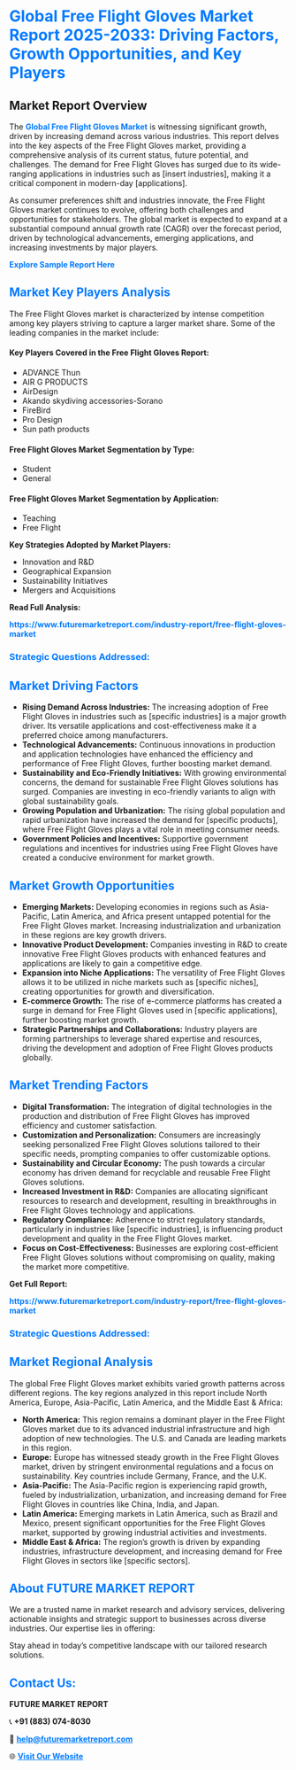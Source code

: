 <h1 style="color: #007BFF;">Global Free Flight Gloves Market Report 2025-2033: Driving Factors, Growth Opportunities, and Key Players</h1>

<section id="overview">
<h2>Market Report Overview</h2>
<p>The <a href="https://www.futuremarketreport.com/industry-report/free-flight-gloves-market" style="color: #007BFF; text-decoration: none;"><strong>Global Free Flight Gloves Market</strong></a> is witnessing significant growth, driven by increasing demand across various industries. This report delves into the key aspects of the Free Flight Gloves market, providing a comprehensive analysis of its current status, future potential, and challenges. The demand for Free Flight Gloves has surged due to its wide-ranging applications in industries such as [insert industries], making it a critical component in modern-day [applications].</p>
<p>As consumer preferences shift and industries innovate, the Free Flight Gloves market continues to evolve, offering both challenges and opportunities for stakeholders. The global market is expected to expand at a substantial compound annual growth rate (CAGR) over the forecast period, driven by technological advancements, emerging applications, and increasing investments by major players.</p>
</section>

<section id="overview">
<p><a href="https://www.futuremarketreport.com/request-sample/reportId=36133" style="color: #007BFF; text-decoration: none;"><strong>Explore Sample Report Here</strong></a></p>
</section>

<section id="key-players">
<h2 style="color: #007BFF;">Market Key Players Analysis</h2>
<p>The Free Flight Gloves market is characterized by intense competition among key players striving to capture a larger market share. Some of the leading companies in the market include:</p>
<h4>Key Players Covered in the Free Flight Gloves Report:</h4>
<ul><li>ADVANCE Thun</li><li>AIR G PRODUCTS</li><li>AirDesign</li><li>Akando skydiving accessories-Sorano</li><li>FireBird</li><li>Pro Design</li><li>Sun path products</li></ul>
<h4>Free Flight Gloves Market Segmentation by Type:</h4>
<ul><li>Student</li><li>General</li></ul>

<h4>Free Flight Gloves Market Segmentation by Application:</h4>
<ul><li>Teaching</li><li>Free Flight</li></ul>
<p><strong>Key Strategies Adopted by Market Players:</strong></p>
<ul>
<li>Innovation and R&D</li>
<li>Geographical Expansion</li>
<li>Sustainability Initiatives</li>
<li>Mergers and Acquisitions</li>
</ul>
</section>

<section>
<p><strong>Read Full Analysis: </strong></p><a href="https://www.futuremarketreport.com/industry-report/free-flight-gloves-market" style="color: #007BFF; text-decoration: none;"><strong>https://www.futuremarketreport.com/industry-report/free-flight-gloves-market</strong></a>
<h3 style="color: #007BFF;">Strategic Questions Addressed:</h3>
</section>

<section id="driving-factors">
<h2 style="color: #007BFF;">Market Driving Factors</h2>
<ul>
<li><strong>Rising Demand Across Industries:</strong> The increasing adoption of Free Flight Gloves in industries such as [specific industries] is a major growth driver. Its versatile applications and cost-effectiveness make it a preferred choice among manufacturers.</li>
<li><strong>Technological Advancements:</strong> Continuous innovations in production and application technologies have enhanced the efficiency and performance of Free Flight Gloves, further boosting market demand.</li>
<li><strong>Sustainability and Eco-Friendly Initiatives:</strong> With growing environmental concerns, the demand for sustainable Free Flight Gloves solutions has surged. Companies are investing in eco-friendly variants to align with global sustainability goals.</li>
<li><strong>Growing Population and Urbanization:</strong> The rising global population and rapid urbanization have increased the demand for [specific products], where Free Flight Gloves plays a vital role in meeting consumer needs.</li>
<li><strong>Government Policies and Incentives:</strong> Supportive government regulations and incentives for industries using Free Flight Gloves have created a conducive environment for market growth.</li>
</ul>
</section>

<section id="growth-opportunities">
<h2 style="color: #007BFF;">Market Growth Opportunities</h2>
<ul>
<li><strong>Emerging Markets:</strong> Developing economies in regions such as Asia-Pacific, Latin America, and Africa present untapped potential for the Free Flight Gloves market. Increasing industrialization and urbanization in these regions are key growth drivers.</li>
<li><strong>Innovative Product Development:</strong> Companies investing in R&D to create innovative Free Flight Gloves products with enhanced features and applications are likely to gain a competitive edge.</li>
<li><strong>Expansion into Niche Applications:</strong> The versatility of Free Flight Gloves allows it to be utilized in niche markets such as [specific niches], creating opportunities for growth and diversification.</li>
<li><strong>E-commerce Growth:</strong> The rise of e-commerce platforms has created a surge in demand for Free Flight Gloves used in [specific applications], further boosting market growth.</li>
<li><strong>Strategic Partnerships and Collaborations:</strong> Industry players are forming partnerships to leverage shared expertise and resources, driving the development and adoption of Free Flight Gloves products globally.</li>
</ul>
</section>

<section id="trending-factors">
<h2 style="color: #007BFF;">Market Trending Factors</h2>
<ul>
<li><strong>Digital Transformation:</strong> The integration of digital technologies in the production and distribution of Free Flight Gloves has improved efficiency and customer satisfaction.</li>
<li><strong>Customization and Personalization:</strong> Consumers are increasingly seeking personalized Free Flight Gloves solutions tailored to their specific needs, prompting companies to offer customizable options.</li>
<li><strong>Sustainability and Circular Economy:</strong> The push towards a circular economy has driven demand for recyclable and reusable Free Flight Gloves solutions.</li>
<li><strong>Increased Investment in R&D:</strong> Companies are allocating significant resources to research and development, resulting in breakthroughs in Free Flight Gloves technology and applications.</li>
<li><strong>Regulatory Compliance:</strong> Adherence to strict regulatory standards, particularly in industries like [specific industries], is influencing product development and quality in the Free Flight Gloves market.</li>
<li><strong>Focus on Cost-Effectiveness:</strong> Businesses are exploring cost-efficient Free Flight Gloves solutions without compromising on quality, making the market more competitive.</li>
</ul>
</section>

<section>
<p><strong>Get Full Report: </strong></p><a href="https://www.futuremarketreport.com/industry-report/free-flight-gloves-market" style="color: #007BFF; text-decoration: none;"><strong>https://www.futuremarketreport.com/industry-report/free-flight-gloves-market</strong></a>
<h3 style="color: #007BFF;">Strategic Questions Addressed:</h3>
</section>


<section id="regional-analysis">
<h2 style="color: #007BFF;">Market Regional Analysis</h2>
<p>The global Free Flight Gloves market exhibits varied growth patterns across different regions. The key regions analyzed in this report include North America, Europe, Asia-Pacific, Latin America, and the Middle East & Africa:</p>
<ul>
<li><strong>North America:</strong> This region remains a dominant player in the Free Flight Gloves market due to its advanced industrial infrastructure and high adoption of new technologies. The U.S. and Canada are leading markets in this region.</li>
<li><strong>Europe:</strong> Europe has witnessed steady growth in the Free Flight Gloves market, driven by stringent environmental regulations and a focus on sustainability. Key countries include Germany, France, and the U.K.</li>
<li><strong>Asia-Pacific:</strong> The Asia-Pacific region is experiencing rapid growth, fueled by industrialization, urbanization, and increasing demand for Free Flight Gloves in countries like China, India, and Japan.</li>
<li><strong>Latin America:</strong> Emerging markets in Latin America, such as Brazil and Mexico, present significant opportunities for the Free Flight Gloves market, supported by growing industrial activities and investments.</li>
<li><strong>Middle East & Africa:</strong> The region’s growth is driven by expanding industries, infrastructure development, and increasing demand for Free Flight Gloves in sectors like [specific sectors].</li>
</ul>
</section>

<footer>
<h2 style="color: #007BFF;">About FUTURE MARKET REPORT</h2>
<p>We are a trusted name in market research and advisory services, delivering actionable insights and strategic support to businesses across diverse industries. Our expertise lies in offering:</p>

<p>Stay ahead in today’s competitive landscape with our tailored research solutions.</p>

<h2 style="color: #007BFF;">Contact Us:</h2>
<p><strong>FUTURE MARKET REPORT</strong></p>
<p>📞 <strong>+91 (883) 074-8030</strong></p>
<p>📧 <strong><a href="mailto:help@futuremarketreport.com" style="color: #007BFF;">help@futuremarketreport.com</a></strong></p>
<p>🌐 <strong><a href="https://www.futuremarketreport.com/" style="color: #007BFF;">Visit Our Website</a></strong></p>
</footer>